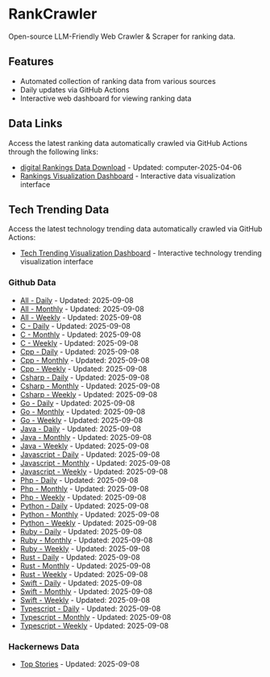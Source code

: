 # RankCrawler

Open-source LLM-Friendly Web Crawler & Scraper for ranking data.

## Features

* Automated collection of ranking data from various sources
* Daily updates via GitHub Actions
* Interactive web dashboard for viewing ranking data


## Data Links

Access the latest ranking data automatically crawled via GitHub Actions through the following links:

* [digital Rankings Data Download](https://github.com/chenjy16/RankCrawler/blob/main/data/1688/digital_computer_2025-04-06.json) - Updated: computer-2025-04-06
* [Rankings Visualization Dashboard](https://chenjy16.github.io/RankCrawler/1688_rankings.html) - Interactive data visualization interface




## Tech Trending Data

Access the latest technology trending data automatically crawled via GitHub Actions:

* [Tech Trending Visualization Dashboard](https://chenjy16.github.io/RankCrawler/tech_trending.html) - Interactive technology trending visualization interface

### Github Data

* [All - Daily](https://github.com/chenjy16/RankCrawler/blob/main/data/github/github_all_daily_2025-09-08.json) - Updated: 2025-09-08
* [All - Monthly](https://github.com/chenjy16/RankCrawler/blob/main/data/github/github_all_monthly_2025-09-08.json) - Updated: 2025-09-08
* [All - Weekly](https://github.com/chenjy16/RankCrawler/blob/main/data/github/github_all_weekly_2025-09-08.json) - Updated: 2025-09-08
* [C - Daily](https://github.com/chenjy16/RankCrawler/blob/main/data/github/github_c_daily_2025-09-08.json) - Updated: 2025-09-08
* [C - Monthly](https://github.com/chenjy16/RankCrawler/blob/main/data/github/github_c_monthly_2025-09-08.json) - Updated: 2025-09-08
* [C - Weekly](https://github.com/chenjy16/RankCrawler/blob/main/data/github/github_c_weekly_2025-09-08.json) - Updated: 2025-09-08
* [Cpp - Daily](https://github.com/chenjy16/RankCrawler/blob/main/data/github/github_cpp_daily_2025-09-08.json) - Updated: 2025-09-08
* [Cpp - Monthly](https://github.com/chenjy16/RankCrawler/blob/main/data/github/github_cpp_monthly_2025-09-08.json) - Updated: 2025-09-08
* [Cpp - Weekly](https://github.com/chenjy16/RankCrawler/blob/main/data/github/github_cpp_weekly_2025-09-08.json) - Updated: 2025-09-08
* [Csharp - Daily](https://github.com/chenjy16/RankCrawler/blob/main/data/github/github_csharp_daily_2025-09-08.json) - Updated: 2025-09-08
* [Csharp - Monthly](https://github.com/chenjy16/RankCrawler/blob/main/data/github/github_csharp_monthly_2025-09-08.json) - Updated: 2025-09-08
* [Csharp - Weekly](https://github.com/chenjy16/RankCrawler/blob/main/data/github/github_csharp_weekly_2025-09-08.json) - Updated: 2025-09-08
* [Go - Daily](https://github.com/chenjy16/RankCrawler/blob/main/data/github/github_go_daily_2025-09-08.json) - Updated: 2025-09-08
* [Go - Monthly](https://github.com/chenjy16/RankCrawler/blob/main/data/github/github_go_monthly_2025-09-08.json) - Updated: 2025-09-08
* [Go - Weekly](https://github.com/chenjy16/RankCrawler/blob/main/data/github/github_go_weekly_2025-09-08.json) - Updated: 2025-09-08
* [Java - Daily](https://github.com/chenjy16/RankCrawler/blob/main/data/github/github_java_daily_2025-09-08.json) - Updated: 2025-09-08
* [Java - Monthly](https://github.com/chenjy16/RankCrawler/blob/main/data/github/github_java_monthly_2025-09-08.json) - Updated: 2025-09-08
* [Java - Weekly](https://github.com/chenjy16/RankCrawler/blob/main/data/github/github_java_weekly_2025-09-08.json) - Updated: 2025-09-08
* [Javascript - Daily](https://github.com/chenjy16/RankCrawler/blob/main/data/github/github_javascript_daily_2025-09-08.json) - Updated: 2025-09-08
* [Javascript - Monthly](https://github.com/chenjy16/RankCrawler/blob/main/data/github/github_javascript_monthly_2025-09-08.json) - Updated: 2025-09-08
* [Javascript - Weekly](https://github.com/chenjy16/RankCrawler/blob/main/data/github/github_javascript_weekly_2025-09-08.json) - Updated: 2025-09-08
* [Php - Daily](https://github.com/chenjy16/RankCrawler/blob/main/data/github/github_php_daily_2025-09-08.json) - Updated: 2025-09-08
* [Php - Monthly](https://github.com/chenjy16/RankCrawler/blob/main/data/github/github_php_monthly_2025-09-08.json) - Updated: 2025-09-08
* [Php - Weekly](https://github.com/chenjy16/RankCrawler/blob/main/data/github/github_php_weekly_2025-09-08.json) - Updated: 2025-09-08
* [Python - Daily](https://github.com/chenjy16/RankCrawler/blob/main/data/github/github_python_daily_2025-09-08.json) - Updated: 2025-09-08
* [Python - Monthly](https://github.com/chenjy16/RankCrawler/blob/main/data/github/github_python_monthly_2025-09-08.json) - Updated: 2025-09-08
* [Python - Weekly](https://github.com/chenjy16/RankCrawler/blob/main/data/github/github_python_weekly_2025-09-08.json) - Updated: 2025-09-08
* [Ruby - Daily](https://github.com/chenjy16/RankCrawler/blob/main/data/github/github_ruby_daily_2025-09-08.json) - Updated: 2025-09-08
* [Ruby - Monthly](https://github.com/chenjy16/RankCrawler/blob/main/data/github/github_ruby_monthly_2025-09-08.json) - Updated: 2025-09-08
* [Ruby - Weekly](https://github.com/chenjy16/RankCrawler/blob/main/data/github/github_ruby_weekly_2025-09-08.json) - Updated: 2025-09-08
* [Rust - Daily](https://github.com/chenjy16/RankCrawler/blob/main/data/github/github_rust_daily_2025-09-08.json) - Updated: 2025-09-08
* [Rust - Monthly](https://github.com/chenjy16/RankCrawler/blob/main/data/github/github_rust_monthly_2025-09-08.json) - Updated: 2025-09-08
* [Rust - Weekly](https://github.com/chenjy16/RankCrawler/blob/main/data/github/github_rust_weekly_2025-09-08.json) - Updated: 2025-09-08
* [Swift - Daily](https://github.com/chenjy16/RankCrawler/blob/main/data/github/github_swift_daily_2025-09-08.json) - Updated: 2025-09-08
* [Swift - Monthly](https://github.com/chenjy16/RankCrawler/blob/main/data/github/github_swift_monthly_2025-09-08.json) - Updated: 2025-09-08
* [Swift - Weekly](https://github.com/chenjy16/RankCrawler/blob/main/data/github/github_swift_weekly_2025-09-08.json) - Updated: 2025-09-08
* [Typescript - Daily](https://github.com/chenjy16/RankCrawler/blob/main/data/github/github_typescript_daily_2025-09-08.json) - Updated: 2025-09-08
* [Typescript - Monthly](https://github.com/chenjy16/RankCrawler/blob/main/data/github/github_typescript_monthly_2025-09-08.json) - Updated: 2025-09-08
* [Typescript - Weekly](https://github.com/chenjy16/RankCrawler/blob/main/data/github/github_typescript_weekly_2025-09-08.json) - Updated: 2025-09-08

### Hackernews Data

* [Top Stories](https://github.com/chenjy16/RankCrawler/blob/main/data/hackernews/hackernews_top_2025-09-08.json) - Updated: 2025-09-08


